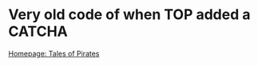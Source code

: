 # Very old code of when TOP added a CATCHA
[Homepage: Tales of Pirates](https://classic.talesofpirates.net/en/index)